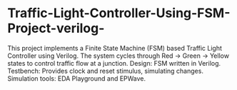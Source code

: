 # Traffic-Light-Controller-Using-FSM-Project-verilog-
This project implements a Finite State Machine (FSM) based Traffic Light Controller using Verilog. The system cycles through Red → Green → Yellow states to control traffic flow at a junction.  Design: FSM written in Verilog.  Testbench: Provides clock and reset stimulus, simulating changes.  Simulation tools: EDA Playground and EPWave. 
